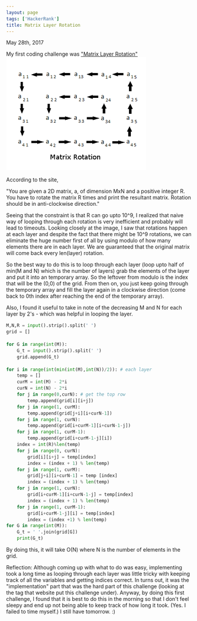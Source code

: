 ```yaml
---
layout: page
tags: ['HackerRank']
title: Matrix Layer Rotation
---
```


May 28th, 2017

My first coding challenge was ["Matrix Layer Rotation"](https://www.hackerrank.com/challenges/matrix-rotation-algo)
<img src='/assets/postpics/matrix-rotation.png'>

According to the site, 

"You are given a 2D matrix, a, of dimension MxN and a positive integer R. You have to rotate the matrix R times and print the resultant matrix. Rotation should be in anti-clockwise direction."

Seeing that the constraint is that R can go upto 10^9, I realized that naive way of looping through each rotation is very inefficient and probably will lead to timeouts. Looking closely at the image, I saw that rotations happen at each layer and despite the fact that there might be 10^9 rotations, we can eliminate the huge number first of all by using modulo of how many elements there are in each layer. We are guaranteed that the original matrix will come back every len(layer) rotation.

So the best way to do this is to loop through each layer (loop upto half of min(M and N) which is the number of layers)
grab the elements of the layer and put it into an temporary array. So the leftover from modulo is the index that will be the (0,0) of the grid. From then on, you just keep going through the temporary array and fill the layer again in a clockwise direction (come back to 0th index after reaching the end of the temporary array).

Also, I found it useful to take in note of the decreasing M and N for each layer by 2's - which was helpful in looping the layer. 

```python
M,N,R = input().strip().split(' ')
grid = []

for G in range(int(M)):
    G_t = input().strip().split(' ')
    grid.append(G_t)

for i in range(int(min(int(M),int(N))/2)): # each layer
    temp = []
    curM = int(M) - 2*i
    curN = int(N) - 2*i
    for j in range(0,curN): # get the top row
        temp.append(grid[i][i+j])
    for j in range(1, curM):
        temp.append(grid[j+i][i+curN-1])
    for j in range(1, curN):
        temp.append(grid[i+curM-1][i+curN-1-j])
    for j in range(1, curM-1):
        temp.append(grid[i+curM-1-j][i])
    index = int(R)%len(temp)
    for j in range(0, curN):
        grid[i][i+j] = temp[index]
        index = (index + 1) % len(temp)
    for j in range(1, curM):
        grid[j+i][i+curN-1] = temp [index]
        index = (index + 1) % len(temp)
    for j in range(1, curN):
        grid[i+curM-1][i+curN-1-j] = temp[index]
        index = (index + 1) % len(temp)
    for j in range(1, curM-1):
        grid[i+curM-1-j][i] = temp[index]
        index = (index +1) % len(temp)
for G in range(int(M)):
    G_t = ' '.join(grid[G])
    print(G_t)
```
By doing this, it will take O(N) where N is the number of elements in the grid. 

Reflection: Although coming up with what to do was easy, implementing took a long time as looping through each layer was little tricky with keeping track of all the variables and getting indices correct. In turns out, it was the "implementation" part that was the hard part of this challenge (looking at the tag that website put this challenge under). Anyway, by doing this first challenge, I found that it is best to do this in the morning so that I don't feel sleepy and end up not being able to keep track of how long it took. (Yes. I failed to time myself.) I still have tomorrow. :)




















